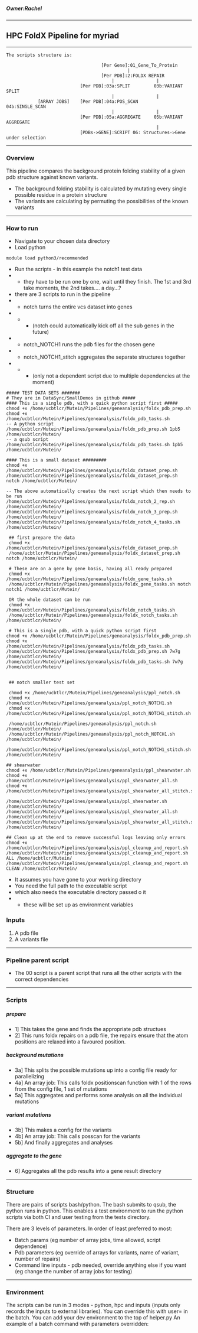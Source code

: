 ##### Owner:Rachel
-----------------------------------------------------------------------
## HPC FoldX Pipeline for myriad
-----------------------------------------------------------------------
```
The scripts structure is:

                                    [Per Gene]:01_Gene_To_Protein
                                              |
                                    [Per PDB]:2:FOLDX REPAIR
                                        |                |
                            [Per PDB]:03a:SPLIT         03b:VARIANT SPLIT
                                        |                |
            [ARRAY JOBS]    [Per PDB]:04a:POS_SCAN       04b:SINGLE_SCAN
                                        |                |
                            [Per PDB]:05a:AGGREGATE     05b:VARIANT AGGREGATE
                                                         |
                            [PDBs->GENE]:SCRIPT 06: Structures->Gene under selection 
 ```
-----------------------------------------------------------------------
### Overview
This pipeline compares the background protein folding stability of a given pdb structure against known variants.

- The background folding stability is calculated by mutating every single possible residue in a protein structure
- The variants are calculating by permuting the possibilities of the known variants
-----------------------------------------------------------------------
### How to run
- Navigate to your chosen data directory
- Load python
```
module load python3/recommended
```
- Run the scripts - in this example the notch1 test data
- - they have to be run one by one, wait until they finish. The 1st and 3rd take moments, the 2nd takes.... a day...?
- there are 3 scripts to run in the pipeline
- - notch turns the entire vcs dataset into genes
- - - (notch could automatically kick off all the sub genes in the future)
- - notch_NOTCH1 runs the pdb files for the chosen gene
- - notch_NOTCH1_stitch aggregates the separate structures together
- - - (only not a dependent script due to multiple dependencies at the moment)
```
##### TEST DATA SETS #######
# They are in DataSync/SmallDemos in github #####
#### This is a single pdb, with a quick python script first #####
chmod +x /home/ucbtlcr/Mutein/Pipelines/geneanalysis/foldx_pdb_prep.sh
chmod +x /home/ucbtlcr/Mutein/Pipelines/geneanalysis/foldx_pdb_tasks.sh
-- A python script
/home/ucbtlcr/Mutein/Pipelines/geneanalysis/foldx_pdb_prep.sh 1pb5 /home/ucbtlcr/Mutein/
-- a qsub script
/home/ucbtlcr/Mutein/Pipelines/geneanalysis/foldx_pdb_tasks.sh 1pb5 /home/ucbtlcr/Mutein/

#### This is a small dataset #########
chmod +x /home/ucbtlcr/Mutein/Pipelines/geneanalysis/foldx_dataset_prep.sh
/home/ucbtlcr/Mutein/Pipelines/geneanalysis/foldx_dataset_prep.sh notch /home/ucbtlcr/Mutein/

-- The above automatically creates the next script which then needs to be run
/home/ucbtlcr/Mutein/Pipelines/geneanalysis/foldx_notch_2_rep.sh /home/ucbtlcr/Mutein/
/home/ucbtlcr/Mutein/Pipelines/geneanalysis/foldx_notch_3_prep.sh /home/ucbtlcr/Mutein/
/home/ucbtlcr/Mutein/Pipelines/geneanalysis/foldx_notch_4_tasks.sh /home/ucbtlcr/Mutein/

 ## first prepare the data
 chmod +x /home/ucbtlcr/Mutein/Pipelines/geneanalysis/foldx_dataset_prep.sh
 /home/ucbtlcr/Mutein/Pipelines/geneanalysis/foldx_dataset_prep.sh notch /home/ucbtlcr/Mutein/

 # These are on a gene by gene basis, having all ready prepared
 chmod +x /home/ucbtlcr/Mutein/Pipelines/geneanalysis/foldx_gene_tasks.sh
 /home/ucbtlcr/Mutein/Pipelines/geneanalysis/foldx_gene_tasks.sh notch notch1 /home/ucbtlcr/Mutein/

 OR the whole dataset can be run
 chmod +x /home/ucbtlcr/Mutein/Pipelines/geneanalysis/foldx_notch_tasks.sh
 /home/ucbtlcr/Mutein/Pipelines/geneanalysis/foldx_notch_tasks.sh /home/ucbtlcr/Mutein/

 # This is a single pdb, with a quick python script first
chmod +x /home/ucbtlcr/Mutein/Pipelines/geneanalysis/foldx_pdb_prep.sh
chmod +x /home/ucbtlcr/Mutein/Pipelines/geneanalysis/foldx_pdb_tasks.sh
/home/ucbtlcr/Mutein/Pipelines/geneanalysis/foldx_pdb_prep.sh 7w7g /home/ucbtlcr/Mutein/
/home/ucbtlcr/Mutein/Pipelines/geneanalysis/foldx_pdb_tasks.sh 7w7g /home/ucbtlcr/Mutein/
 
 
 ## notch smaller test set

 chmod +x /home/ucbtlcr/Mutein/Pipelines/geneanalysis/ppl_notch.sh
 chmod +x /home/ucbtlcr/Mutein/Pipelines/geneanalysis/ppl_notch_NOTCH1.sh
 chmod +x /home/ucbtlcr/Mutein/Pipelines/geneanalysis/ppl_notch_NOTCH1_stitch.sh
 
 /home/ucbtlcr/Mutein/Pipelines/geneanalysis/ppl_notch.sh /home/ucbtlcr/Mutein/
 /home/ucbtlcr/Mutein/Pipelines/geneanalysis/ppl_notch_NOTCH1.sh /home/ucbtlcr/Mutein/
 /home/ucbtlcr/Mutein/Pipelines/geneanalysis/ppl_notch_NOTCH1_stitch.sh /home/ucbtlcr/Mutein/
  
## shearwater
chmod +x /home/ucbtlcr/Mutein/Pipelines/geneanalysis/ppl_shearwater.sh
chmod +x /home/ucbtlcr/Mutein/Pipelines/geneanalysis/ppl_shearwater_all.sh
chmod +x /home/ucbtlcr/Mutein/Pipelines/geneanalysis/ppl_shearwater_all_stitch.sh

/home/ucbtlcr/Mutein/Pipelines/geneanalysis/ppl_shearwater.sh /home/ucbtlcr/Mutein/
/home/ucbtlcr/Mutein/Pipelines/geneanalysis/ppl_shearwater_all.sh /home/ucbtlcr/Mutein/
/home/ucbtlcr/Mutein/Pipelines/geneanalysis/ppl_shearwater_all_stitch.sh /home/ucbtlcr/Mutein/

## Clean up at the end to remove successful logs leaving only errors
chmod +x /home/ucbtlcr/Mutein/Pipelines/geneanalysis/ppl_cleanup_and_report.sh
/home/ucbtlcr/Mutein/Pipelines/geneanalysis/ppl_cleanup_and_report.sh ALL /home/ucbtlcr/Mutein/
/home/ucbtlcr/Mutein/Pipelines/geneanalysis/ppl_cleanup_and_report.sh CLEAN /home/ucbtlcr/Mutein/
```
- It assumes you have gone to your working directory
- You need the full path to the executable script
- which also needs the executable directory passed o it
- - these will be set up as environment variables
### Inputs
1. A pdb file
2. A variants file
-----------------------------------------------------------------------
### Pipeline parent script
- The 00 script is a parent script that runs all the other scripts with the correct dependencies
-----------------------------------------------------------------------
### Scripts
##### prepare
- 1] This takes the gene and finds the appropriate pdb structues
- 2] This runs foldx repairs on a pdb file, the repairs ensure that the atom positions are relaxed into a favoured position.
##### background mutations
- 3a] This splits the possible mutations up into a config file ready for parallelizing
- 4a] An array job: This calls foldx positionscan function with 1 of the rows from the config file, 1 set of mutations
- 5a] This aggregates and performs some analysis on all the individual mutations
##### variant mutations
- 3b] This makes a config for the variants
- 4b] An array job: This calls posscan for the variants
- 5b] And finally aggregates and analyses
##### aggregate to the gene
- 6] Aggregates all the pdb results into a gene result directory

-----------------------------------------------------------------------
### Structure
There are pairs of scripts bash/python. The bash submits to qsub, the python runs in python. This enables a test environment to run the python scripts via both CI and user testing from the tests directory.

There are 3 levels of parameters. In order of least preferred to most:
- Batch params (eg number of array jobs, time allowed, script dependence)
- Pdb parameters (eg override of arrays for variants, name of variant, number of repairs)
- Command line inputs - pdb needed, override anything else if you want (eg change the number of array jobs for testing)
-----------------------------------------------------------------------
### Environment
The scripts can be run in 3 modes - python, hpc and inputs (inputs only records the inputs to external libraries). You can override this with user= in the batch.
You can add your dev environment to the top of helper.py
An example of a batch command with parameters overridden:


